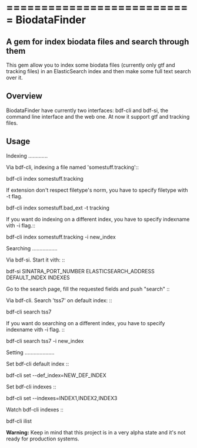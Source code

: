 ===========================
BiodataFinder
===========================

A gem for index biodata files and search through them
-------------------------------------------------------------

This gem allow you to index some biodata files (currently only gtf and tracking files) in an ElasticSearch index and then 
make some full text search over it. 

Overview
----------------

BiodataFinder have currently two interfaces: bdf-cli and bdf-si, the command line interface and the web one. 
At now it support gtf and tracking files.

Usage
------------------

Indexing
.............

Via bdf-cli, indexing a file named 'somestuff.tracking'::

bdf-cli index somestuff.tracking

If extension don't respect filetype's norm, you have to specify filetype with -t flag.

bdf-cli index somestuff.bad_ext -t tracking

If you want do indexing on a different index, you have to specify indexname vith -i flag.::

bdf-cli index somestuff.tracking -i new_index

Searching
.................

Via bdf-si. Start it vith: ::

bdf-si SINATRA_PORT_NUMBER ELASTICSEARCH_ADDRESS DEFAULT_INDEX INDEXES

Go to the search page, fill the requested fields and push "search" ::

Via bdf-cli. 
Search 'tss7' on default index: ::

bdf-cli search tss7

If you want do searching on a different index, you have to specify indexname vith -i flag. ::

bdf-cli search tss7 -i new_index

Setting
....................

Set bdf-cli default index ::

bdf-cli set --def_index=NEW_DEF_INDEX

Set bdf-cli indexes ::

bdf-cli set --indexes=INDEX1,INDEX2,INDEX3

Watch bdf-cli indexes ::

bdf-cli ilist





  
**Warning:** Keep in mind that this project is in a very alpha state and it's not ready for production systems.
